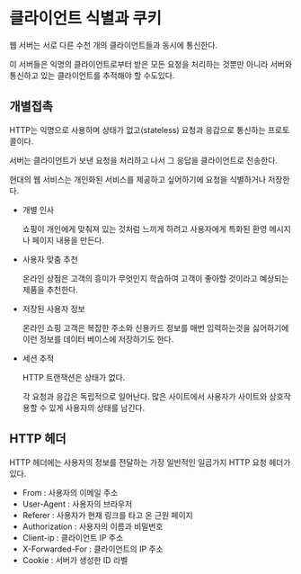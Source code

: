 # 클라이언트 식별과 쿠키

웹 서버는 서로 다른 수천 개의 클라이언트들과 동시에 통신한다.

이 서버들은 익명의 클라이언트로부터 받은 모든 요청을 처리하는 것뿐만 아니라 서버와 통신하고 있는 클라이언트를 추적해야 할 수도있다.



## 개별접촉

HTTP는 익명으로 사용하며 상태가 없고(stateless) 요청과 응갑으로 통신하는 프로토콜이다.

서버는 클라이언트가 보낸 요청을 처리하고 나서 그 응답을 클라이언트로 전송한다.

현대의 웹 서비스는 개인화된 서비스를 제공하고 싶어하기에 요청을 식별하거나 저장한다.

- 개별 인사

  쇼핑이 개인에게 맞춰져 있는 것처럼 느끼게 하려고 사용자에게 특화된 환영 메시지나 페이지 내용을 만든다.

- 사용자 맞춤 추천

  온라인 상점은 고객의 흥미가 무엇인지 학습하여 고객이 좋아할 것이라고 예상되는 제품을 추천한다.

- 저장된 사용자 정보

  온라인 쇼핑 고객은 복잡한 주소와 신용카드 정보를 매번 입력하는것을 싫어하기에 이런 정보를 데이터 베이스에 저장하기도 한다.

- 세션 추적

  HTTP 트랜잭션은 상태가 없다.

  각 요청과 응갑은 독립적으로 일어난다. 많은 사이트에서 사용자가 사이트와 상호작용할 수 있게 사용자의 상태를 남긴다.



## HTTP 헤더

HTTP 헤더에는 사용자의 정보를 전달하는 가장 일반적인 일곱가지 HTTP 요청 헤더가 있다.

- From : 사용자의 이메일 주소
- User-Agent : 사용자의 브라우저
- Referer : 사용자가 현재 링크를 타고 온 근원 페이지
- Authorization : 사용자의 이름과 비밀번호
- Client-ip : 클라이언트 IP 주소
- X-Forwarded-For : 클라이언트의 IP 주소
- Cookie : 서버가 생성한 ID 라벨


